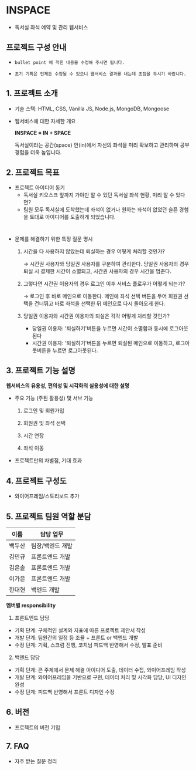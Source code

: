 # INSPACE
- 독서실 좌석 예약 및 관리 웹서비스


## 프로젝트 구성 안내

* `bullet point 에 적힌 내용을 수정해 주시면 됩니다.`

* `초기 기획은 언제든 수정될 수 있으니 웹서비스 결과를 내는데 초점을 두시기 바랍니다.`

## 1. 프로젝트 소개

  - 기술 스택: HTML, CSS, Vanilla JS, Node.js, MongoDB, Mongoose
  - 웹서비스에 대한 자세한 개요

    **INSPACE = IN + SPACE**
    
    독서실이라는 공간(space) 안(in)에서 자신의 좌석을 미리 확보하고 관리하며 공부 경험을 더욱 높입니다.

    
## 2. 프로젝트 목표

  - 프로젝트 아이디어 동기
    * 독서실 키오스크 앞까지 가야만 알 수 있던 독서실 좌석 현황, 미리 알 수 있다면?
    * 팀원 모두 독서실에 도착했는데 좌석이 없거나 원하는 좌석이 없었던 슬픈 경험을 토대로 아이디어를 도출하게 되었습니다.  
  
   #
  - 문제를 해결하기 위한 특정 질문 명시
      1. 시간을 다 사용하지 않았는데 퇴실하는 경우 어떻게 처리할 것인가? 

          → 시간권 사용자와 당일권 사용자를 구분하여 관리한다. 당일권 사용자의 경우 퇴실 시 결제한 시간이 소멸되고, 시간권 사용자의 경우 시간을 멈춘다.


      2. 그렇다면 시간권 이용자의 경우 로그인 이후 서비스 플로우가 어떻게 되는가?

          → 로그인 후 바로 메인으로 이동한다. 메인에 좌석 선택 버튼을 두어 회원권 선택을 건너뛰고 바로 좌석을 선택한 뒤 메인으로 다시 돌아오게 한다.



      3. 당일권 이용자와 시간권 이용자의 퇴실은 각각 어떻게 처리할 것인가?

          - 당일권 이용자: '퇴실하기'버튼을 누르면 시간이 소멸함과 동시에 로그아웃된다
          - 시간권 이용자: '퇴실하기'버튼을 누르면 퇴실된 메인으로 이동하고, 로그아웃버튼을 누르면 로그아웃된다.



   
## 3. 프로젝트 기능 설명

**웹서비스의 유용성, 편의성 및 시각화의 실용성에 대한 설명**
  - 주요 기능 (주된 활용성) 및 서브 기능
    1. 로그인 및 회원가입

    2. 회원권 및 좌석 선택

    3. 시간 연장

    4. 좌석 이동


  - 프로젝트만의 차별점, 기대 효과

## 4. 프로젝트 구성도
  - 와이어프레임/스토리보드 추가

## 5. 프로젝트 팀원 역할 분담
| 이름 | 담당 업무 |
| ------ | ------ |
| 백두산 | 팀장/백엔드 개발 |
| 김민규 | 프론트엔드 개발 |
| 김은솔 | 프론트엔드 개발 |
| 이가은 | 프론트엔드 개발 |
| 한대현 | 백엔드 개발 |

**멤버별 responsibility**

1. 프론트엔드 담당

- 기획 단계: 구체적인 설계와 지표에 따른 프로젝트 제안서 작성
- 개발 단계: 팀원간의 일정 등 조율 + 프론트 or 백엔드 개발
- 수정 단계: 기획, 스크럼 진행, 코치님 피드백 반영해서 수정, 발표 준비

2. 백엔드 담당

- 기획 단계: 큰 주제에서 문제 해결 아이디어 도출, 데이터 수집, 와이어프레임 작성
- 개발 단계: 와이어프레임을 기반으로 구현, 데이터 처리 및 시각화 담당, UI 디자인 완성
- 수정 단계: 피드백 반영해서 프론트 디자인 수정

## 6. 버전
  - 프로젝트의 버전 기입

## 7. FAQ
  - 자주 받는 질문 정리
